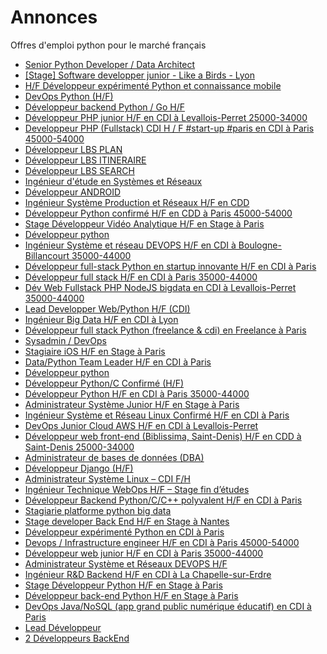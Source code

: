 # Annonces

Offres d'emploi python pour le marché français

* [Senior Python Developer / Data Architect](http://www.afpy.org/jobs/developpeur-python-experimente-data-wizard "Senior Python Developer / Data Architect")
* [[Stage] Software developper junior - Like a Birds - Lyon](http://www.afpy.org/jobs/stage-software-developper-junior-like-a-birds-lyon "[Stage] Software developper junior - Like a Birds - Lyon")
* [H/F Développeur expérimenté Python et connaissance mobile](http://www.afpy.org/jobs/h-f-developpeur-experimente-python-et-connaissance-mobile "H/F Développeur expérimenté Python et connaissance mobile")
* [DevOps Python (H/F)](http://www.afpy.org/jobs/devops-python-h-f "DevOps Python (H/F)")
* [Développeur backend Python / Go H/F](http://www.afpy.org/jobs/developpeur-backend-python-go-h-f "Développeur backend Python / Go H/F")
* [Développeur PHP junior H/F en CDI à Levallois-Perret 25000-34000](https://remixjobs.com/emploi/Developpement/Developpeur-PHP-junior-H-F/34328 "Développeur PHP junior H/F en CDI à Levallois-Perret 25000-34000")
* [Developpeur PHP (Fullstack)  CDI H / F #start-up #paris en CDI à Paris 45000-54000](https://remixjobs.com/emploi/Developpement/Developpeur-PHP-Fullstack-CDI-H-F-start-up-paris/34321 "Developpeur PHP (Fullstack)  CDI H / F #start-up #paris en CDI à Paris 45000-54000")
* [Développeur LBS PLAN](https://www.linuxjobs.fr/jobs/262/developpeur-lbs-plan-au-mappy "Développeur LBS PLAN")
* [Développeur LBS ITINERAIRE](https://www.linuxjobs.fr/jobs/263/developpeur-lbs-itineraire-au-mappy "Développeur LBS ITINERAIRE")
* [Développeur LBS SEARCH](https://www.linuxjobs.fr/jobs/261/developpeur-lbs-search-au-mappy "Développeur LBS SEARCH")
* [Ingénieur d'étude en Systèmes et Réseaux](https://www.linuxjobs.fr/jobs/248/ingenieur-d-etude-en-systemes-et-reseaux-au-universite-paris-8 "Ingénieur d'étude en Systèmes et Réseaux")
* [Développeur ANDROID](https://www.linuxjobs.fr/jobs/265/developpeur-android-au-mappy "Développeur ANDROID")
* [Ingénieur Système Production et Réseaux H/F en CDD](https://remixjobs.com/emploi/Reseau/Ingenieur-Systeme-Production-et-Reseaux-H-F/33994 "Ingénieur Système Production et Réseaux H/F en CDD")
* [Développeur Python confirmé H/F en CDD à Paris 45000-54000](https://remixjobs.com/emploi/Developpement/Developpeur-Python-confirme-H-F/33926 "Développeur Python confirmé H/F en CDD à Paris 45000-54000")
* [Stage Développeur Vidéo Analytique H/F en Stage à Paris](https://remixjobs.com/emploi/Developpement/Stage-Developpeur-Video-Analytique-H-F/34284 "Stage Développeur Vidéo Analytique H/F en Stage à Paris")
* [Développeur python](http://fr.lolix.org//search/offre/offre.php?id=21036 "Développeur python")
* [Ingénieur Système et réseau DEVOPS H/F en CDI à Boulogne-Billancourt 35000-44000](https://remixjobs.com/emploi/Reseau/Ingenieur-Systeme-et-reseau-DEVOPS-H-F/34260 "Ingénieur Système et réseau DEVOPS H/F en CDI à Boulogne-Billancourt 35000-44000")
* [Développeur full-stack Python en startup innovante H/F en CDI à Paris](https://remixjobs.com/emploi/Developpement/Developpeur-full-stack-Python-en-startup-innovante-H-F/34254 "Développeur full-stack Python en startup innovante H/F en CDI à Paris")
* [Développeur full stack H/F en CDI à Paris 35000-44000](https://remixjobs.com/emploi/Developpement/Developpeur-full-stack-H-F/33618 "Développeur full stack H/F en CDI à Paris 35000-44000")
* [Dév Web Fullstack  PHP NodeJS bigdata en CDI à Levallois-Perret 35000-44000](https://remixjobs.com/emploi/Developpement/Dev-Web-Fullstack-PHP-NodeJS-bigdata/33591 "Dév Web Fullstack  PHP NodeJS bigdata en CDI à Levallois-Perret 35000-44000")
* [Lead Developper Web/Python H/F (CDI)](http://www.afpy.org/jobs/lead-developper-web-python-h-f-cdi "Lead Developper Web/Python H/F (CDI)")
* [Ingénieur Big Data H/F en CDI à Lyon](https://remixjobs.com/emploi/Autres/Ingenieur-Big-Data-H-F/34245 "Ingénieur Big Data H/F en CDI à Lyon")
* [Développeur full stack Python (freelance & cdi) en Freelance à Paris](https://remixjobs.com/emploi/Developpement/Developpeur-full-stack-Python-freelance-cdi-/34017 "Développeur full stack Python (freelance & cdi) en Freelance à Paris")
* [Sysadmin / DevOps](https://www.linuxjobs.fr/jobs/233/sysadmin-devops-au-qualtera "Sysadmin / DevOps")
* [Stagiaire iOS H/F en Stage à Paris](https://remixjobs.com/emploi/Developpement/Stagiaire-iOS-H-F/34196 "Stagiaire iOS H/F en Stage à Paris")
* [Data/Python Team Leader H/F en CDI à Paris](https://remixjobs.com/emploi/Developpement/Data-Python-Team-Leader-H-F/34191 "Data/Python Team Leader H/F en CDI à Paris")
* [Développeur python](http://fr.lolix.org//search/offre/offre.php?id=21018 "Développeur python")
* [Développeur Python/C Confirmé (H/F)](http://www.afpy.org/jobs/developpeur-python-c-confirme-h-f "Développeur Python/C Confirmé (H/F)")
* [Développeur Python H/F en CDI à Paris 35000-44000](https://remixjobs.com/emploi/Developpement/Developpeur-Python-H-F/34152 "Développeur Python H/F en CDI à Paris 35000-44000")
* [Administrateur Système Junior H/F en Stage à Paris](https://remixjobs.com/emploi/Reseau/Administrateur-Systeme-Junior-H-F/33397 "Administrateur Système Junior H/F en Stage à Paris")
* [Ingénieur Système et Réseau Linux Confirmé H/F en CDI à Paris](https://remixjobs.com/emploi/Reseau/Ingenieur-Systeme-et-Reseau-Linux-Confirme-H-F/34128 "Ingénieur Système et Réseau Linux Confirmé H/F en CDI à Paris")
* [DevOps Junior Cloud AWS H/F en CDI à Levallois-Perret](https://remixjobs.com/emploi/Reseau/DevOps-Junior-Cloud-AWS-H-F/34121 "DevOps Junior Cloud AWS H/F en CDI à Levallois-Perret")
* [Développeur web front-end (Biblissima, Saint-Denis) H/F en CDD à Saint-Denis 25000-34000](https://remixjobs.com/emploi/Developpement/Developpeur-web-front-end-Biblissima-Saint-Denis-H-F/34099 "Développeur web front-end (Biblissima, Saint-Denis) H/F en CDD à Saint-Denis 25000-34000")
* [Administrateur de bases de données (DBA)](https://www.linuxjobs.fr/jobs/230/administrateur-de-bases-de-donnees-dba-au-dalibo "Administrateur de bases de données (DBA)")
* [Développeur Django (H/F)](http://www.afpy.org/jobs/developpeur-django-h-f-2 "Développeur Django (H/F)")
* [Administrateur Système Linux – CDI F/H](https://www.linuxjobs.fr/jobs/228/administrateur-systeme-linux-cdi-f-h-au-oxalide "Administrateur Système Linux – CDI F/H")
* [Ingénieur Technique WebOps H/F – Stage fin d’études](https://www.linuxjobs.fr/jobs/229/ingenieur-technique-webops-h-f-stage-fin-d-etudes-au-oxalide "Ingénieur Technique WebOps H/F – Stage fin d’études")
* [Développeur Backend Python/C/C++ polyvalent H/F en CDI à Paris](https://remixjobs.com/emploi/Developpement/Developpeur-Backend-Python-C-C-polyvalent-H-F/34056 "Développeur Backend Python/C/C++ polyvalent H/F en CDI à Paris")
* [Stagiarie platforme python big data](http://fr.lolix.org//search/offre/offre.php?id=20980 "Stagiarie platforme python big data")
* [Stage developer Back End H/F en Stage à Nantes](https://remixjobs.com/emploi/Developpement/Stage-developer-Back-End-H-F/34044 "Stage developer Back End H/F en Stage à Nantes")
* [Développeur expérimenté Python en CDI à Paris](https://remixjobs.com/emploi/Developpement/Developpeur-experimente-Python/34041 "Développeur expérimenté Python en CDI à Paris")
* [Devops / Infrastructure engineer H/F en CDI à Paris 45000-54000](https://remixjobs.com/emploi/Developpement/Devops-Infrastructure-engineer-H-F/34028 "Devops / Infrastructure engineer H/F en CDI à Paris 45000-54000")
* [Développeur web junior H/F en CDI à Paris 35000-44000](https://remixjobs.com/emploi/Developpement/Developpeur-web-junior-H-F/34010 "Développeur web junior H/F en CDI à Paris 35000-44000")
* [Administrateur Système et Réseaux DEVOPS H/F](https://www.linuxjobs.fr/jobs/224/administrateur-systeme-et-reseaux-devops-h-f-au-digital-virgo-entertainment "Administrateur Système et Réseaux DEVOPS H/F")
* [Ingénieur R&D Backend H/F en CDI à La Chapelle-sur-Erdre](https://remixjobs.com/emploi/Developpement/Ingenieur-R-D-Backend-H-F/33700 "Ingénieur R&D Backend H/F en CDI à La Chapelle-sur-Erdre")
* [Stage Développeur Python H/F en Stage à Paris](https://remixjobs.com/emploi/Developpement/Stage-Developpeur-Python-H-F/31127 "Stage Développeur Python H/F en Stage à Paris")
* [Développeur back-end Python H/F en Stage à Paris](https://remixjobs.com/emploi/Developpement/Developpeur-back-end-Python-H-F/33640 "Développeur back-end Python H/F en Stage à Paris")
* [DevOps Java/NoSQL (app grand public numérique éducatif) en CDI à Paris](https://remixjobs.com/emploi/Developpement/DevOps-Java-NoSQL-app-grand-public-numerique-educatif-/33367 "DevOps Java/NoSQL (app grand public numérique éducatif) en CDI à Paris")
* [Lead Développeur](https://www.linuxjobs.fr/jobs/220/lead-developpeur-au-capensis "Lead Développeur")
* [2 Développeurs BackEnd](https://www.linuxjobs.fr/jobs/218/2-developpeurs-backend-au-capensis "2 Développeurs BackEnd")

